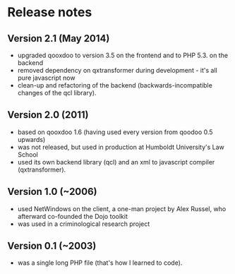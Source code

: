 Release notes
=============

Version 2.1 (May 2014)
----------------------
- upgraded qooxdoo to version 3.5 on the frontend and to PHP 5.3. on the backend
- removed dependency on qxtransformer during development - it's all pure javascript now
- clean-up and refactoring of the backend (backwards-incompatible changes of the qcl library).

Version 2.0 (2011)
------------------
- based on qooxdoo 1.6 (having used every version from qoodoo 0.5 upwards)
- was not released, but used in production at Humboldt University's Law School
- used its own backend library (qcl) and an xml to javascript compiler (qxtransformer).

Version 1.0 (~2006)
-------------------
- used NetWindows on the client, a one-man project by Alex Russel, who afterward co-founded the Dojo toolkit
- was used in a criminological research project

Version 0.1 (~2003)
-------------------
- was a single long PHP file (that's how I learned to code).